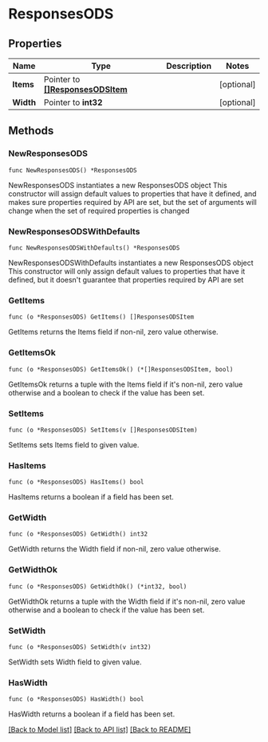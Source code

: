 # ResponsesODS

## Properties

Name | Type | Description | Notes
------------ | ------------- | ------------- | -------------
**Items** | Pointer to [**[]ResponsesODSItem**](ResponsesODSItem.md) |  | [optional] 
**Width** | Pointer to **int32** |  | [optional] 

## Methods

### NewResponsesODS

`func NewResponsesODS() *ResponsesODS`

NewResponsesODS instantiates a new ResponsesODS object
This constructor will assign default values to properties that have it defined,
and makes sure properties required by API are set, but the set of arguments
will change when the set of required properties is changed

### NewResponsesODSWithDefaults

`func NewResponsesODSWithDefaults() *ResponsesODS`

NewResponsesODSWithDefaults instantiates a new ResponsesODS object
This constructor will only assign default values to properties that have it defined,
but it doesn't guarantee that properties required by API are set

### GetItems

`func (o *ResponsesODS) GetItems() []ResponsesODSItem`

GetItems returns the Items field if non-nil, zero value otherwise.

### GetItemsOk

`func (o *ResponsesODS) GetItemsOk() (*[]ResponsesODSItem, bool)`

GetItemsOk returns a tuple with the Items field if it's non-nil, zero value otherwise
and a boolean to check if the value has been set.

### SetItems

`func (o *ResponsesODS) SetItems(v []ResponsesODSItem)`

SetItems sets Items field to given value.

### HasItems

`func (o *ResponsesODS) HasItems() bool`

HasItems returns a boolean if a field has been set.

### GetWidth

`func (o *ResponsesODS) GetWidth() int32`

GetWidth returns the Width field if non-nil, zero value otherwise.

### GetWidthOk

`func (o *ResponsesODS) GetWidthOk() (*int32, bool)`

GetWidthOk returns a tuple with the Width field if it's non-nil, zero value otherwise
and a boolean to check if the value has been set.

### SetWidth

`func (o *ResponsesODS) SetWidth(v int32)`

SetWidth sets Width field to given value.

### HasWidth

`func (o *ResponsesODS) HasWidth() bool`

HasWidth returns a boolean if a field has been set.


[[Back to Model list]](../README.md#documentation-for-models) [[Back to API list]](../README.md#documentation-for-api-endpoints) [[Back to README]](../README.md)


